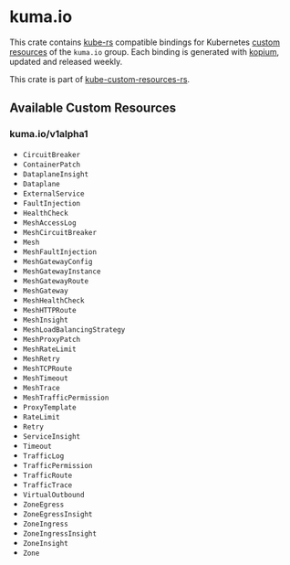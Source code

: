 <!--
SPDX-FileCopyrightText: The kube-custom-resources-rs Authors
SPDX-License-Identifier: 0BSD
 -->

# kuma.io

This crate contains [kube-rs](https://kube.rs/) compatible bindings for Kubernetes [custom resources](https://kubernetes.io/docs/tasks/extend-kubernetes/custom-resources/custom-resource-definitions/) of the `kuma.io` group. Each binding is generated with [kopium](https://github.com/kube-rs/kopium), updated and released weekly.

This crate is part of [kube-custom-resources-rs](https://github.com/metio/kube-custom-resources-rs).

## Available Custom Resources

### kuma.io/v1alpha1
- `CircuitBreaker`
- `ContainerPatch`
- `DataplaneInsight`
- `Dataplane`
- `ExternalService`
- `FaultInjection`
- `HealthCheck`
- `MeshAccessLog`
- `MeshCircuitBreaker`
- `Mesh`
- `MeshFaultInjection`
- `MeshGatewayConfig`
- `MeshGatewayInstance`
- `MeshGatewayRoute`
- `MeshGateway`
- `MeshHealthCheck`
- `MeshHTTPRoute`
- `MeshInsight`
- `MeshLoadBalancingStrategy`
- `MeshProxyPatch`
- `MeshRateLimit`
- `MeshRetry`
- `MeshTCPRoute`
- `MeshTimeout`
- `MeshTrace`
- `MeshTrafficPermission`
- `ProxyTemplate`
- `RateLimit`
- `Retry`
- `ServiceInsight`
- `Timeout`
- `TrafficLog`
- `TrafficPermission`
- `TrafficRoute`
- `TrafficTrace`
- `VirtualOutbound`
- `ZoneEgress`
- `ZoneEgressInsight`
- `ZoneIngress`
- `ZoneIngressInsight`
- `ZoneInsight`
- `Zone`
